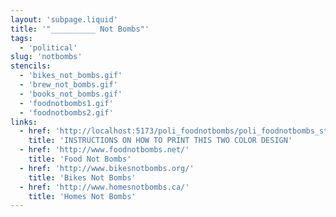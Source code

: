 ```yaml
---
layout: 'subpage.liquid'
title: '"__________ Not Bombs"'
tags:
  - 'political'
slug: 'notbombs'
stencils:
  - 'bikes_not_bombs.gif'
  - 'brew_not_bombs.gif'
  - 'books_not_bombs.gif'
  - 'foodnotbombs1.gif'
  - 'foodnotbombs2.gif'
links:
  - href: 'http://localhost:5173/poli_foodnotbombs/poli_foodnotbombs_stamp.html'
    title: 'INSTRUCTIONS ON HOW TO PRINT THIS TWO COLOR DESIGN'
  - href: 'http://www.foodnotbombs.net/'
    title: 'Food Not Bombs'
  - href: 'http://www.bikesnotbombs.org/'
    title: 'Bikes Not Bombs'
  - href: 'http://www.homesnotbombs.ca/'
    title: 'Homes Not Bombs'
---
```

